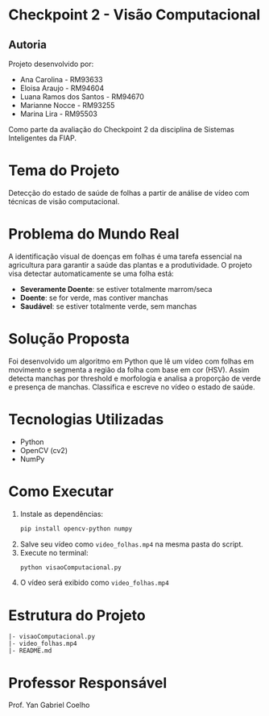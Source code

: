 # Checkpoint 2 - Visão Computacional

## Autoria
Projeto desenvolvido por:
- Ana Carolina - RM93633
- Eloisa Araujo - RM94604
- Luana Ramos dos Santos - RM94670
- Marianne Nocce - RM93255
- Marina Lira - RM95503

Como parte da avaliação do Checkpoint 2 da disciplina de Sistemas Inteligentes da FIAP.

# Tema do Projeto
Detecção do estado de saúde de folhas a partir de análise de vídeo com técnicas de visão computacional.

# Problema do Mundo Real
A identificação visual de doenças em folhas é uma tarefa essencial na agricultura para garantir a saúde das plantas e a produtividade. O projeto visa detectar automaticamente se uma folha está:

- **Severamente Doente**: se estiver totalmente marrom/seca
- **Doente**: se for verde, mas contiver manchas
- **Saudável**: se estiver totalmente verde, sem manchas

# Solução Proposta
Foi desenvolvido um algoritmo em Python que lê um vídeo com folhas em movimento e segmenta a região da folha com base em cor (HSV). Assim detecta manchas por threshold e morfologia e analisa a proporção de verde e presença de manchas. Classifica e escreve no vídeo o estado de saúde.

# Tecnologias Utilizadas
- Python
- OpenCV (cv2)
- NumPy

# Como Executar
1. Instale as dependências:
   ```bash
   pip install opencv-python numpy
   ```
2. Salve seu vídeo como `video_folhas.mp4` na mesma pasta do script.
3. Execute no terminal:
   ```bash
   python visaoComputacional.py
   ```
4. O vídeo será exibido como `video_folhas.mp4`

# Estrutura do Projeto
```
|- visaoComputacional.py
|- video_folhas.mp4
|- README.md
```

# Professor Responsável
Prof. Yan Gabriel Coelho

